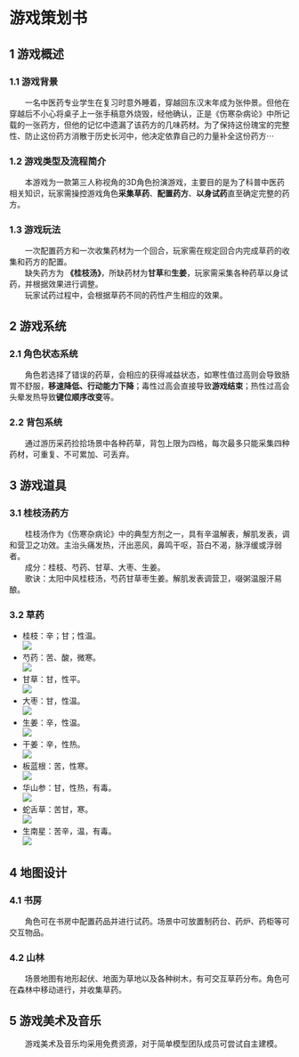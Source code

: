 # 游戏策划书
## 1 游戏概述
### 1.1 游戏背景
&emsp;&emsp;一名中医药专业学生在复习时意外睡着，穿越回东汉末年成为张仲景。但他在穿越后不小心将桌子上一张手稿意外烧毁，经他确认，正是《伤寒杂病论》中所记载的一张药方，但他的记忆中遗漏了该药方的几味药材。为了保持这份瑰宝的完整性、防止这份药方消散于历史长河中，他决定依靠自己的力量补全这份药方$\cdots$   
### 1.2 游戏类型及流程简介
&emsp;&emsp;本游戏为一款第三人称视角的3D角色扮演游戏，主要目的是为了科普中医药相关知识，玩家需操控游戏角色**采集草药**、**配置药方**、**以身试药**直至确定完整的药方。
### 1.3 游戏玩法
&emsp;&emsp;一次配置药方和一次收集药材为一个回合，玩家需在规定回合内完成草药的收集和药方的配置。  
&emsp;&emsp;缺失药方为 **《桂枝汤》**，所缺药材为**甘草**和**生姜**，玩家需采集各种药草以身试药，并根据效果进行调整。  
&emsp;&emsp;玩家试药过程中，会根据草药不同的药性产生相应的效果。
## 2 游戏系统
### 2.1 角色状态系统
&emsp;&emsp;角色若选择了错误的药草，会相应的获得减益状态，如寒性值过高则会导致肠胃不舒服，**移速降低、行动能力下降**；毒性过高会直接导致**游戏结束**；热性过高会头晕发热导致**键位顺序改变**等。
### 2.2 背包系统
&emsp;&emsp;通过游历采药捡拾场景中各种药草，背包上限为四格，每次最多只能采集四种药材，可重复、不可累加、可丢弃。
## 3 游戏道具
### 3.1 桂枝汤药方
&emsp;&emsp;桂枝汤作为《伤寒杂病论》中的典型方剂之一，具有辛温解表，解肌发表，调和营卫之功效。主治头痛发热，汗出恶风，鼻鸣干呕，苔白不渴，脉浮缓或浮弱者。  
&emsp;&emsp;成分：桂枝、芍药、甘草、大枣、生姜。  
&emsp;&emsp;歌诀：太阳中风桂枝汤，芍药甘草枣生姜。解肌发表调营卫，啜粥温服汗易酿。
### 3.2 草药
* 桂枝：辛；甘；性温。  
  <img src = "https://image.zhongyibaike.com/image/%E6%A1%82%E6%9E%9D/%E6%A1%82%E6%9E%9D.jpg">
* 芍药：苦、酸，微寒。  
  <img src = "https://www.yixue.com/images/thumb/b/b6/Bkmyg.jpg/300px-Bkmyg.jpg">
* 甘草：甘，性平。  
  <img src = "https://www.yixue.com/images/a/a4/Bk1es.jpg">
* 大枣：甘，性温。  
  <img src = "https://www.yixue.com/images/4/41/Bk0xd.jpg">
* 生姜：辛，性温。  
  <img src = "https://www.yixue.com/images/c/c3/Bk3p1.jpg">
* 干姜：辛，性热。  
  <img src = "https://www.yixue.com/images/2/22/Bk1ek.jpg">
* 板蓝根：苦，性寒。  
  <img src = "https://www.yixue.com/images/a/ad/Bk0bi.jpg">
* 华山参：甘，性热，有毒。  
  <img src = "https://www.yixue.com/images/e/eb/Bk1v3.jpg">
* 蛇舌草：苦甘，寒。  
  <img src = "https://www.yixue.com/images/8/8c/Bkkh5.jpg">
* 生南星：苦辛，温，有毒。  
  <img src = "https://ts1.cn.mm.bing.net/th/id/R-C.aae50f00abb734c7b0193766889877f7?rik=YP%2btsp96JpDHXw&riu=http%3a%2f%2fp0.qhmsg.com%2fdr%2f270_500_%2ft012c81ffec0786e95d.jpg%3fsize%3d463x561&ehk=bv%2bEdJuiq7OU9qa5JVuH0VfuRtdQIqKusNndWUNCYmM%3d&risl=&pid=ImgRaw&r=0">
## 4 地图设计
### 4.1 书房
&emsp;&emsp;角色可在书房中配置药品并进行试药。场景中可放置制药台、药炉、药柜等可交互物品。
### 4.2 山林
&emsp;&emsp;场景地图有地形起伏、地面为草地以及各种树木，有可交互草药分布。角色可在森林中移动进行，并收集草药。
## 5 游戏美术及音乐
&emsp;&emsp;游戏美术及音乐均采用免费资源，对于简单模型团队成员可尝试自主建模。